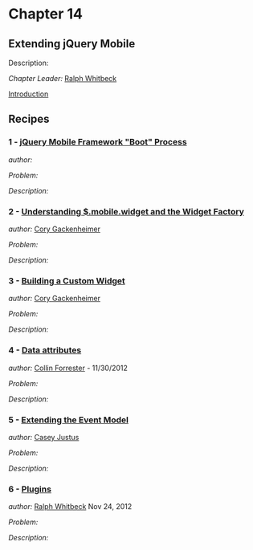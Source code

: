 # Chapter 14

## Extending jQuery Mobile

Description: 

*Chapter Leader:* <a href="mailto:rwhitbeck@appendto.com">Ralph Whitbeck</a>

<a href="/jquerymobilecookbook/book/blob/master/14-extending-jquery-mobile/introduction.adoc">Introduction</a>

## Recipes

### 1 - <a href="/jquerymobilecookbook/book/blob/master/14-extending-jquery-mobile/recipe-1.adoc">jQuery Mobile Framework "Boot" Process</a>
*author:* <a href="mailto:"></a>

*Problem:* 

*Description:*

### 2 - <a href="/jquerymobilecookbook/book/blob/master/14-extending-jquery-mobile/recipe-2.adoc">Understanding $.mobile.widget and the Widget Factory</a>
*author:* <a href="mailto:cory.gack@gmail.com">Cory Gackenheimer</a>

*Problem:* 

*Description:*


### 3 - <a href="/jquerymobilecookbook/book/blob/master/14-extending-jquery-mobile/recipe-3.adoc">Building a Custom Widget</a>
*author:* <a href="mailto:cory.gack@gmail.com">Cory Gackenheimer</a>

*Problem:* 

*Description:*


### 4 - <a href="/jquerymobilecookbook/book/blob/master/14-extending-jquery-mobile/recipe-4.adoc">Data attributes</a>
*author:* <a href="mailto:collin.forrester@gmail.com">Collin Forrester</a> - 11/30/2012

*Problem:* 

*Description:*


### 5 - <a href="/jquerymobilecookbook/book/blob/master/14-extending-jquery-mobile/recipe-5.adoc">Extending the Event Model</a>
*author:* <a href="mailto:caseyjustus@gmail.com">Casey Justus</a>

*Problem:* 

*Description:*


### 6 - <a href="/jquerymobilecookbook/book/blob/master/14-extending-jquery-mobile/recipe-6.adoc">Plugins</a>
*author:* <a href="mailto:rwhitbeck@appendto.com">Ralph Whitbeck</a> Nov 24, 2012

*Problem:* 

*Description:*
